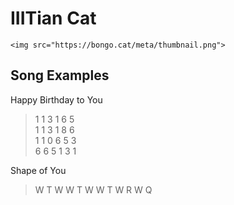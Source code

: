 # IIITian Cat
<p align="center">

    <img src="https://bongo.cat/meta/thumbnail.png">
  </a>  
</p>

## Song Examples
Happy Birthday to You
> 1 1 3 1 6 5\
1 1 3 1 8 6\
1 1 0 6 5 3\
6 6 5 1 3 1

Shape of You
> W T W W T W W T W R W Q
